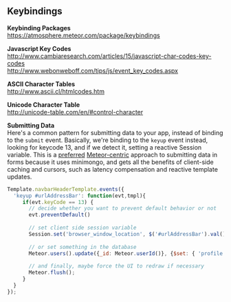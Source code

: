 ## Keybindings

 
**Keybinding Packages**  
https://atmosphere.meteor.com/package/keybindings  

**Javascript Key Codes**  
http://www.cambiaresearch.com/articles/15/javascript-char-codes-key-codes  
http://www.webonweboff.com/tips/js/event_key_codes.aspx  

**ASCII Character Tables**  
http://www.ascii.cl/htmlcodes.htm

**Unicode Character Table**  
http://unicode-table.com/en/#control-character


**Submitting Data**  
Here's a common pattern for submitting data to your app, instead of binding to the ``submit`` event.  Basically, we're binding to the ``keyup`` event instead, looking for keycode 13, and if we detect it, setting a reactive Session variable.  This is a [preferred](https://github.com/meteor/meteor/blob/devel/examples/todos/client/todos.js#L59) [Meteor-centric](https://github.com/meteor/meteor/blob/devel/examples/wordplay/client/wordplay.js#L135) approach to submitting data in forms because it uses minimongo, and gets all the benefits of client-side caching and cursors, such as latency compensation and reactive template updates.
````js
Template.navbarHeaderTemplate.events({
  'keyup #urlAddressBar': function(evt,tmpl){
     if(evt.keyCode == 13) {
       // decide whether you want to prevent default behavior or not
       evt.preventDefault()
       
       // set client side session variable
       Session.set('browser_window_location', $('#urlAddressBar').val());
       
       // or set something in the database
       Meteor.users().update({_id: Meteor.userId()}, {$set: { 'profile.selectedUrl': $('#urlAddressBar').val() }})
       
       // and finally, maybe force the UI to redraw if necessary
       Meteor.flush();
     }
  }
});
````
